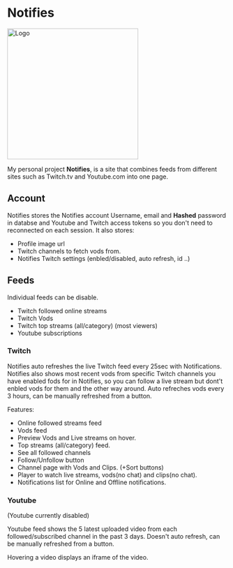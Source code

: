 # Notifies

<img src="https://github.com/mambans/Notifies/blob/master/frontend/public/logo-text.png" alt="Logo" width="300"/>

My personal project **Notifies**, is a site that combines feeds from different sites such as Twitch.tv and Youtube.com into one page.

## Account

Notifies stores the Notifies account Username, email and **Hashed** password in databse and Youtube and Twitch access tokens so you don't need to reconnected on each session.
It also stores:

- Profile image url
- Twitch channels to fetch vods from.
- Notifies Twitch settings (enbled/disabled, auto refresh, id ..)

## Feeds

Individual feeds can be disable.

- Twitch followed online streams
- Twitch Vods
- Twitch top streams (all/category) (most viewers)
- Youtube subscriptions

### Twitch

Notifies auto refreshes the live Twitch feed every 25sec with Notifications. Notifies also shows most recent vods from specific Twitch channels you have enabled fods for in Notifies, so you can follow a live stream but dont't enbled vods for them and the other way around. Auto refreches vods every 3 hours, can be manually refreshed from a button.

Features:

- Online followed streams feed
- Vods feed
- Preview Vods and Live streams on hover.
- Top streams (all/category) feed.
- See all followed channels
- Follow/Unfollow button
- Channel page with Vods and Clips. (+Sort buttons)
- Player to watch live streams, vods(no chat) and clips(no chat).
- Notifications list for Online and Offline notifications.

### Youtube

(Youtube currently disabled)

Youtube feed shows the 5 latest uploaded video from each followed/subscribed channel in the past 3 days. Doesn't auto refresh, can be manually refreshed from a button.

Hovering a video displays an iframe of the video.
